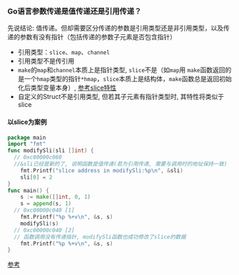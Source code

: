 ### Go语言参数传递是值传递还是引用传递？

先说结论: 值传递。但却需要区分传递的参数是引用类型还是非引用类型，以及传递的参数有没有指针（包括传递的参数子元素是否包含指针）

* 引用类型：`slice`、`map`、`channel`
* 引用类型不是传引用
* `make`的`map`和`channel`本质上是指针类型, `slice`不是（如`map`用 `make`函数返回的是一个`hmap`类型的指针`*hmap`，`slice`本质上是结构体，`make`函数总是返回初始化后类型变量本身）, [参考slice特性](/golang/slice.md)
* 自定义的Struct不是引用类型, 但若其子元素有指针类型时, 其特性将类似于slice

#### 以slice为案例

```go
package main
import "fmt"
func modifySli(sli []int) {
  // 0xc00000c060
  //&sli已经是新的了, 说明函数是值传递(若为引用传递, 需要与调用时的地址保持一致)
	fmt.Printf("slice address in modifySli:%p\n", &sli) 
	sli[0] = 2
}
func main() {
	s := make([]int, 0, 1)
	s = append(s, 1)
  // 0xc00000c040 [1]
	fmt.Printf("%p %+v\n", &s, s)  
	modifySli(s)
  // 0xc00000c040 [2] 
  // 函数调用没有传递指针, modifySli函数也成功修改了slice的数据
	fmt.Printf("%p %+v\n", &s, s)  
}
```

[参考](https://www.flysnow.org/2018/02/24/golang-function-parameters-passed-by-value.html)



